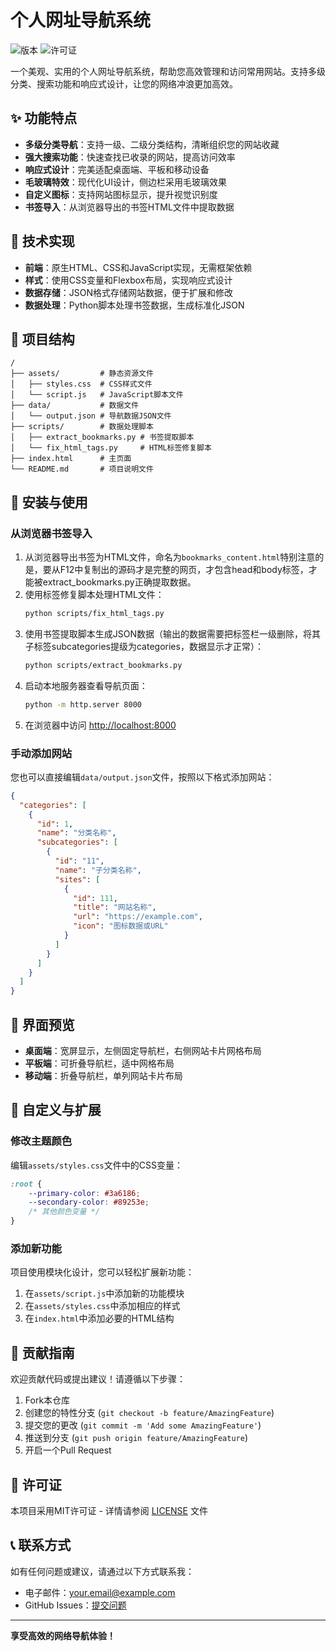# 个人网址导航系统

![版本](https://img.shields.io/badge/版本-1.0.0-blue.svg)
![许可证](https://img.shields.io/badge/许可证-MIT-green.svg)

一个美观、实用的个人网址导航系统，帮助您高效管理和访问常用网站。支持多级分类、搜索功能和响应式设计，让您的网络冲浪更加高效。

## ✨ 功能特点

- **多级分类导航**：支持一级、二级分类结构，清晰组织您的网站收藏
- **强大搜索功能**：快速查找已收录的网站，提高访问效率
- **响应式设计**：完美适配桌面端、平板和移动设备
- **毛玻璃特效**：现代化UI设计，侧边栏采用毛玻璃效果
- **自定义图标**：支持网站图标显示，提升视觉识别度
- **书签导入**：从浏览器导出的书签HTML文件中提取数据

## 🔧 技术实现

- **前端**：原生HTML、CSS和JavaScript实现，无需框架依赖
- **样式**：使用CSS变量和Flexbox布局，实现响应式设计
- **数据存储**：JSON格式存储网站数据，便于扩展和修改
- **数据处理**：Python脚本处理书签数据，生成标准化JSON

## 📁 项目结构

```
/
├── assets/         # 静态资源文件
│   ├── styles.css  # CSS样式文件
│   └── script.js   # JavaScript脚本文件
├── data/           # 数据文件
│   └── output.json # 导航数据JSON文件
├── scripts/        # 数据处理脚本
│   ├── extract_bookmarks.py # 书签提取脚本
│   └── fix_html_tags.py     # HTML标签修复脚本
├── index.html      # 主页面
└── README.md       # 项目说明文件
```

## 🚀 安装与使用

### 从浏览器书签导入

1. 从浏览器导出书签为HTML文件，命名为`bookmarks_content.html`特别注意的是，要从F12中复制出的源码才是完整的网页，才包含head和body标签，才能被extract_bookmarks.py正确提取数据。
2. 使用标签修复脚本处理HTML文件：
   ```bash
   python scripts/fix_html_tags.py
   ```
3. 使用书签提取脚本生成JSON数据（输出的数据需要把标签栏一级删除，将其子标签subcategories提级为categories，数据显示才正常）：
   ```bash
   python scripts/extract_bookmarks.py
   ```
4. 启动本地服务器查看导航页面：
   ```bash
   python -m http.server 8000
   ```
5. 在浏览器中访问 [http://localhost:8000](http://localhost:8000)

### 手动添加网站

您也可以直接编辑`data/output.json`文件，按照以下格式添加网站：

```json
{
  "categories": [
    {
      "id": 1,
      "name": "分类名称",
      "subcategories": [
        {
          "id": "11",
          "name": "子分类名称",
          "sites": [
            {
              "id": 111,
              "title": "网站名称",
              "url": "https://example.com",
              "icon": "图标数据或URL"
            }
          ]
        }
      ]
    }
  ]
}
```

## 📱 界面预览

- **桌面端**：宽屏显示，左侧固定导航栏，右侧网站卡片网格布局
- **平板端**：可折叠导航栏，适中网格布局
- **移动端**：折叠导航栏，单列网站卡片布局

## 🔄 自定义与扩展

### 修改主题颜色

编辑`assets/styles.css`文件中的CSS变量：

```css
:root {
    --primary-color: #3a6186;
    --secondary-color: #89253e;
    /* 其他颜色变量 */
}
```

### 添加新功能

项目使用模块化设计，您可以轻松扩展新功能：

1. 在`assets/script.js`中添加新的功能模块
2. 在`assets/styles.css`中添加相应的样式
3. 在`index.html`中添加必要的HTML结构

## 🤝 贡献指南

欢迎贡献代码或提出建议！请遵循以下步骤：

1. Fork本仓库
2. 创建您的特性分支 (`git checkout -b feature/AmazingFeature`)
3. 提交您的更改 (`git commit -m 'Add some AmazingFeature'`)
4. 推送到分支 (`git push origin feature/AmazingFeature`)
5. 开启一个Pull Request

## 📄 许可证

本项目采用MIT许可证 - 详情请参阅 [LICENSE](LICENSE) 文件

## 📞 联系方式

如有任何问题或建议，请通过以下方式联系我：

- 电子邮件：your.email@example.com
- GitHub Issues：[提交问题](https://github.com/yourusername/navigation/issues)

---

**享受高效的网络导航体验！**